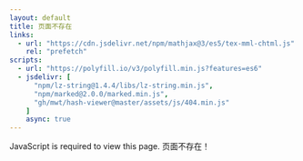 ```yaml
---
layout: default
title: 页面不存在
links:
  - url: "https://cdn.jsdelivr.net/npm/mathjax@3/es5/tex-mml-chtml.js"
    rel: "prefetch"
scripts:
  - url: "https://polyfill.io/v3/polyfill.min.js?features=es6"
  - jsdelivr: [
      "npm/lz-string@1.4.4/libs/lz-string.min.js",
      "npm/marked@2.0.0/marked.min.js",
      "gh/mwt/hash-viewer@master/assets/js/404.min.js"
    ]
    async: true
---
```

<noscript>JavaScript is required to view this page.</noscript>
页面不存在！
